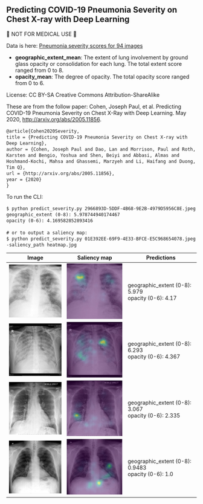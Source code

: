 ## Predicting COVID-19 Pneumonia Severity on Chest X-ray with Deep Learning

🛑 NOT FOR MEDICAL USE 🛑 

Data is here: [Pneumonia severity scores for 94 images](https://github.com/ieee8023/covid-chestxray-dataset/blob/master/annotations/covid-severity-scores.csv)

  - **geographic_extent_mean**: The extent of lung involvement by ground glass opacity or consolidation for each lung. The total extent score ranged from 0 to 8.		
  - **opacity_mean**: The degree of opacity. The total opacity score ranged from 0 to 6.

License: CC BY-SA Creative Commons Attribution-ShareAlike

These are from the follow paper:
Cohen, Joseph Paul, et al. Predicting COVID-19 Pneumonia Severity on Chest X-Ray with Deep Learning. May 2020, http://arxiv.org/abs/2005.11856.

```
@article{Cohen2020Severity,
title = {Predicting COVID-19 Pneumonia Severity on Chest X-ray with Deep Learning},
author = {Cohen, Joseph Paul and Dao, Lan and Morrison, Paul and Roth, Karsten and Bengio, Yoshua and Shen, Beiyi and Abbasi, Almas and Hoshmand-Kochi, Mahsa and Ghassemi, Marzyeh and Li, Haifang and Duong, Tim Q},
url = {http://arxiv.org/abs/2005.11856},
year = {2020}
}
```

To run the CLI:

```
$ python predict_severity.py 2966893D-5DDF-4B68-9E2B-4979D5956C8E.jpeg
geographic_extent (0-8): 5.978744940174467
opacity (0-6): 4.169582852893416

# or to output a saliency map:
$ python predict_severity.py 01E392EE-69F9-4E33-BFCE-E5C968654078.jpeg  -saliency_path heatmap.jpg

```

| Image             | Saliency map | Predictions       |
|-------------------------------|-------------------------------|-----------|
| ![](examples/2966893D-5DDF-4B68-9E2B-4979D5956C8E.jpeg-resize.jpg)| ![](examples/2966893D-5DDF-4B68-9E2B-4979D5956C8E.jpeg-heatmap.jpg)| geographic_extent (0-8): 5.979 <br>opacity (0-6): 4.17 |
| ![](examples/31BA3780-2323-493F-8AED-62081B9C383B.jpeg-resize.jpg)| ![](examples/31BA3780-2323-493F-8AED-62081B9C383B.jpeg-heatmap.jpg)| geographic_extent (0-8): 6.293 <br>opacity (0-6): 4.367 |
| ![](examples/41591_2020_819_Fig1_HTML.webp-day5.png-resize.jpg)| ![](examples/41591_2020_819_Fig1_HTML.webp-day5.png-heatmap.jpg)| geographic_extent (0-8): 3.067 <br>opacity (0-6): 2.335 |
| ![](examples/8FDE8DBA-CFBD-4B4C-B1A4-6F36A93B7E87.jpeg-resize.jpg)| ![](examples/8FDE8DBA-CFBD-4B4C-B1A4-6F36A93B7E87.jpeg-heatmap.jpg)| geographic_extent (0-8): 0.9483 <br>opacity (0-6): 1.0 |

